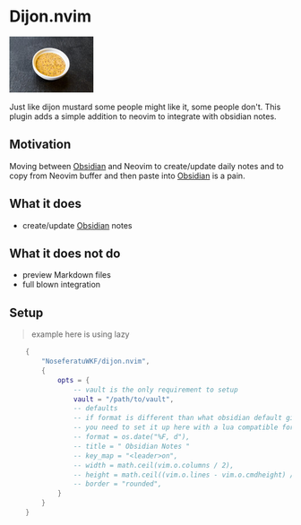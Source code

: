 # Dijon.nvim

![Dijon]( dijon.jpg )

Just like dijon mustard some people might like it, some people don't. This plugin adds a simple addition to neovim to integrate with obsidian notes.

## Motivation

Moving between [Obsidian](https://obsidian.md) and Neovim to create/update daily notes and to copy from Neovim buffer and then paste into [Obsidian](https://obsidian.md) is a pain.

## What it does
- create/update [Obsidian](https://obsidian.md) notes 

## What it does not do
- preview Markdown files
- full blown integration

## Setup

>example here is using lazy

```lua
    {
        "NoseferatuWKF/dijon.nvim",
        {
            opts = {
                -- vault is the only requirement to setup
                vault = "/path/to/vault",
                -- defaults
                -- if format is different than what obsidian default gives you
                -- you need to set it up here with a lua compatible format
                -- format = os.date("%F, d"),
                -- title = " Obsidian Notes "
                -- key_map = "<leader>on",
                -- width = math.ceil(vim.o.columns / 2),
                -- height = math.ceil((vim.o.lines - vim.o.cmdheight) / 2),
                -- border = "rounded",
            }
        }
    }
    
```
